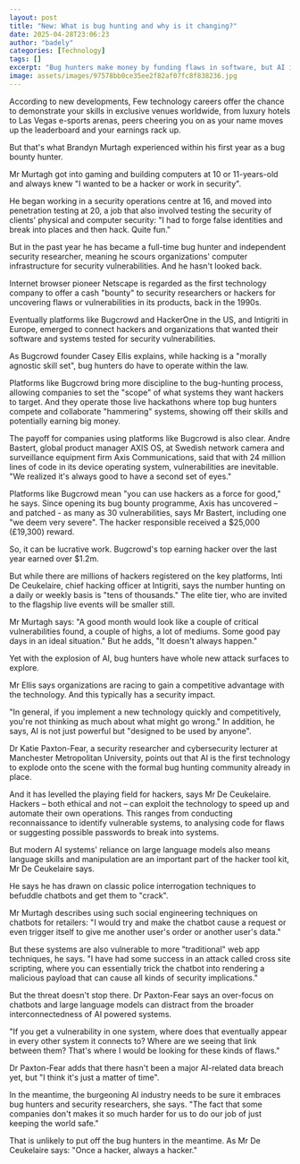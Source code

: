 ```yaml
---
layout: post
title: "New: What is bug hunting and why is it changing?"
date: 2025-04-28T23:06:23
author: "badely"
categories: [Technology]
tags: []
excerpt: "Bug hunters make money by funding flaws in software, but AI is changing the way they work."
image: assets/images/97578bb0ce35ee2f82af07fc8f838236.jpg
---
```


According to new developments, Few technology careers offer the chance to demonstrate your skills in exclusive venues worldwide, from luxury hotels to Las Vegas e-sports arenas, peers cheering you on as your name moves up the leaderboard and your earnings rack up.

But that's what Brandyn Murtagh experienced within his first year as a bug bounty hunter.

Mr Murtagh got into gaming and building computers at 10 or 11-years-old and always knew "I wanted to be a hacker or work in security".

He began working in a security operations centre at 16, and moved into penetration testing at 20, a job that also involved testing the security of clients' physical and computer security: "I had to forge false identities and break into places and then hack. Quite fun."

But in the past year he has became a full-time bug hunter and independent security researcher, meaning he scours organizations' computer infrastructure for security vulnerabilities. And he hasn't looked back.

Internet browser pioneer Netscape is regarded as the first technology company to offer a cash "bounty" to security researchers or hackers for uncovering flaws or vulnerabilities in its products, back in the 1990s.

Eventually platforms like Bugcrowd and HackerOne in the US, and Intigriti in Europe, emerged to connect hackers and organizations that wanted their software and systems tested for security vulnerabilities.

As Bugcrowd founder Casey Ellis explains, while hacking is a "morally agnostic skill set", bug hunters do have to operate within the law.

Platforms like Bugcrowd bring more discipline to the bug-hunting process, allowing companies to set the "scope" of what systems they want hackers to target. And they operate those live hackathons where top bug hunters compete and collaborate "hammering" systems, showing off their skills and potentially earning big money.

The payoff for companies using platforms like Bugcrowd is also clear. Andre Bastert, global product manager AXIS OS, at Swedish network camera and surveillance equipment firm Axis Communications, said that with 24 million lines of code in its device operating system, vulnerabilities are inevitable. "We realized it's always good to have a second set of eyes."

Platforms like Bugcrowd mean "you can use hackers as a force for good," he says. Since opening its bug bounty programme, Axis has uncovered – and patched - as many as 30 vulnerabilities, says Mr Bastert, including one "we deem very severe". The hacker responsible received a $25,000 (£19,300) reward.

So, it can be lucrative work. Bugcrowd's top earning hacker over the last year earned over $1.2m.

But while there are millions of hackers registered on the key platforms, Inti De Ceukelaire, chief hacking officer at Intigriti, says the number hunting on a daily or weekly basis is "tens of thousands." The elite tier, who are invited to the flagship live events will be smaller still.

Mr Murtagh says: "A good month would look like a couple of critical vulnerabilities found, a couple of highs, a lot of mediums. Some good pay days in an ideal situation." But he adds, "It doesn't always happen."

Yet with the explosion of AI, bug hunters have whole new attack surfaces to explore.

Mr Ellis says organizations are racing to gain a competitive advantage with the technology. And this typically has a security impact.

"In general, if you implement a new technology quickly and competitively, you're not thinking as much about what might go wrong." In addition, he says, AI is not just powerful but "designed to be used by anyone".

Dr Katie Paxton-Fear, a security researcher and cybersecurity lecturer at Manchester Metropolitan University, points out that AI is the first technology to explode onto the scene with the formal bug hunting community already in place.

And it has levelled the playing field for hackers, says Mr De Ceukelaire. Hackers – both ethical and not – can exploit the technology to speed up and automate their own operations. This ranges from conducting reconnaissance to identify vulnerable systems, to analysing code for flaws or suggesting possible passwords to break into systems.

But modern AI systems' reliance on large language models also means language skills and manipulation are an important part of the hacker tool kit, Mr De Ceukelaire says.

He says he has drawn on classic police interrogation techniques to befuddle chatbots and get them to "crack".

Mr Murtagh describes using such social engineering techniques on chatbots for retailers: "I would try and make the chatbot cause a request or even trigger itself to give me another user's order or another user's data."

But these systems are also vulnerable to more "traditional" web app techniques, he says. "I have had some success in an attack called cross site scripting, where you can essentially trick the chatbot into rendering a malicious payload that can cause all kinds of security implications."

But the threat doesn't stop there. Dr Paxton-Fear says an over-focus on chatbots and large language models can distract from the broader interconnectedness of AI powered systems.

"If you get a vulnerability in one system, where does that eventually appear in every other system it connects to? Where are we seeing that link between them? That's where I would be looking for these kinds of flaws."

Dr Paxton-Fear adds that there hasn't been a major AI-related data breach yet, but "I think it's just a matter of time".

In the meantime, the burgeoning AI industry needs to be sure it embraces bug hunters and security researchers, she says. "The fact that some companies don't makes it so much harder for us to do our job of just keeping the world safe."

That is unlikely to put off the bug hunters in the meantime. As Mr De Ceukelaire says: "Once a hacker, always a hacker."

